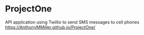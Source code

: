 # ProjectOne

API application using Twillio to send SMS messages to cell phones
https://AnthonyMMiller.github.io/ProjectOne/

